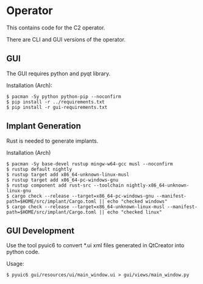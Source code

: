 # Operator
This contains code for the C2 operator.

There are CLI and GUI versions of the operator.

## GUI 
The GUI requires python and pyqt library. 

Installation (Arch):
```angular2html
$ pacman -Sy python python-pip --noconfirm
$ pip install -r ../requirements.txt
$ pip install -r gui-requirements.txt
```

## Implant Generation
Rust is needed to generate implants. 

Installation (Arch)
```angular2html
$ pacman -Sy base-devel rustup mingw-w64-gcc musl --noconfirm
$ rustup default nightly
$ rustup target add x86_64-unknown-linux-musl
$ rustup target add x86_64-pc-windows-gnu
$ rustup component add rust-src --toolchain nightly-x86_64-unknown-linux-gnu
$ cargo check --release --target=x86_64-pc-windows-gnu --manifest-path=$HOME/src/implant/Cargo.toml || echo "checked windows"
$ cargo check --release --target=x86_64-unknown-linux-musl --manifest-path=$HOME/src/implant/Cargo.toml || echo "checked linux"
```

## GUI Development
Use the tool pyuic6 to convert *.ui xml files generated in QtCreator into python code.

Usage:
```angular2html
$ pyuic6 gui/resources/ui/main_window.ui > gui/views/main_window.py
```
